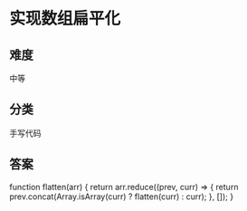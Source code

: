 # 实现数组扁平化

## 难度
中等

## 分类
手写代码

## 答案
function flatten(arr) {
  return arr.reduce((prev, curr) => {
    return prev.concat(Array.isArray(curr) ? flatten(curr) : curr);
  }, []);
}